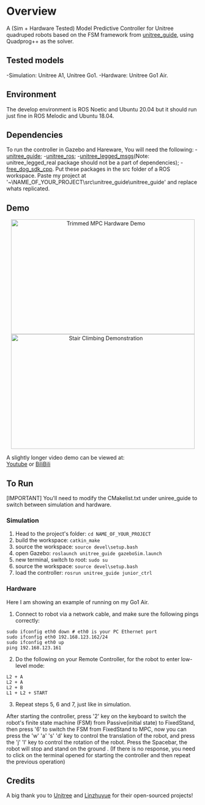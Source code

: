 # Overview
A (Sim + Hardware Tested) Model Predictive Controller for Unitree quadruped robots based on the FSM framework from [unitree_guide](https://github.com/unitreerobotics/unitree_guide/tree/main/unitree_guide), using Quadprog++ as the solver. 

## Tested models
-Simulation: Unitree A1, Unitree Go1.
-Hardware: Unitree Go1 Air. 

## Environment
The develop environment is ROS Noetic and Ubuntu 20.04 but it should run just fine in ROS Melodic and Ubuntu 18.04.

## Dependencies
To run the controller in Gazebo and Hareware, You will need the following:
-[unitree_guide](https://github.com/unitreerobotics/unitree_guide/tree/main/unitree_guide);
-[unitree_ros](https://github.com/unitreerobotics/unitree_ros);
-[unitree_legged_msgs](https://github.com/unitreerobotics/unitree_ros_to_real)(Note: unitree_legged_real package should not be a part of dependencies);
-[free_dog_sdk_cpp](https://github.com/linzhuyue/free_dog_sdk_cpp).
Put these packages in the src folder of a ROS workspace. Paste my project at '~\NAME_OF_YOUR_PROJECT\src\unitree_guide\unitree_guide' and replace whats replicated.

## Demo

<div style="text-align:center">
  <img src="https://github.com/PMY9527/QUAD-MPC-SIM-HW/blob/main/TrimmedMPCHW480.gif" alt="Trimmed MPC Hardware Demo" width="480" height="300" style="display:inline-block">
  <img src="https://github.com/PMY9527/QUAD-MPC-SIM-HW/blob/main/StairsDEMO.gif" alt="Stair Climbing Demonstration" width="480" height="300" style="display:inline-block">
</div>

A slightly longer video demo can be viewed at:  
[Youtube](https://www.youtube.com/watch?v=5x-IyCu0Nwc) or [BiliBili](https://www.bilibili.com/video/BV1YbuUzcEFp/?spm_id_from=333.1387.homepage.video_card.click&vd_source=926e11951d42d46224e97d067793de52)

## To Run
[IMPORTANT] You'll need to modify the CMakelist.txt under uniree_guide to switch between simulation and hardware. 
### Simulation
1. Head to the project's folder:
```cd NAME_OF_YOUR_PROJECT```
2. build the workspace:
```catkin_make```
3. source the workspace:
```source devel\setup.bash```
4. open Gazebo:
```roslaunch unitree_guide gazeboSim.launch```
5. new terminal, switch to root:
```sudo su```
6. source the workspace:
```source devel\setup.bash```
7. load the controller:
```rosrun unitree_guide junior_ctrl```

### Hardware
Here I am showing an example of running on my Go1 Air. 
1. Connect to robot via a network cable, and make sure the following pings correctly:
```
sudo ifconfig eth0 down # eth0 is your PC Ethernet port
sudo ifconfig eth0 192.168.123.162/24
sudo ifconfig eth0 up
ping 192.168.123.161
```
2. Do the following on your Remote Controller, for the robot to enter low-level mode:
```
L2 + A
L2 + A
L2 + B
L1 + L2 + START
```
3. Repeat steps 5, 6 and 7, just like in simulation. 

After starting the controller, press '2' key on the keyboard to switch the robot's finite state machine (FSM) from Passive(initial state) to FixedStand, then press '6' to switch the FSM from FixedStand to MPC, now you can press the 'w' 'a' 's' 'd' key to control the translation of the robot, and press the 'j' 'l' key to control the rotation of the robot. Press the Spacebar, the robot will stop and stand on the ground . (If there is no response, you need to click on the terminal opened for starting the controller and then repeat the previous operation)

## Credits 
A big thank you to [Unitree](https://github.com/unitreerobotics) and [Linzhuyue](https://github.com/linzhuyue) for their open-sourced projects! 
